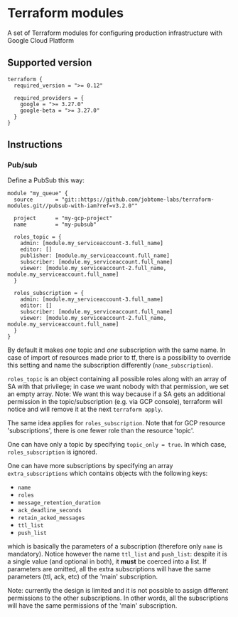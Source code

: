 # Terraform modules

A set of Terraform modules for configuring production infrastructure with Google Cloud Platform

## Supported version

```
terraform {
  required_version = ">= 0.12"

  required_providers = {
    google = ">= 3.27.0"
    google-beta = ">= 3.27.0"
  }
}
```

## Instructions



### Pub/sub

Define a PubSub this way:

```
module "my_queue" {
  source       = "git::https://github.com/jobtome-labs/terraform-modules.git//pubsub-with-iam?ref=v3.2.0""

  project      = "my-gcp-project"
  name         = "my-pubsub"

  roles_topic = {
    admin: [module.my_serviceaccount-3.full_name]
    editor: []
    publisher: [module.my_serviceaccount.full_name]
    subscriber: [module.my_serviceaccount.full_name]
    viewer: [module.my_serviceaccount-2.full_name, module.my_serviceaccount.full_name]
  }

  roles_subscription = {
    admin: [module.my_serviceaccount-3.full_name]
    editor: []
    subscriber: [module.my_serviceaccount.full_name]
    viewer: [module.my_serviceaccount-2.full_name, module.my_serviceaccount.full_name]
  }
}
```

By default it makes *one* topic and *one* subscription with the same name. In case of import of resources made prior to tf, there is a possibility to override this setting and name the subscription differently (`name_subscription`).

`roles_topic` is an object containing all possible roles along with an array of SA with that privilege; in case we want nobody with that permission, we set an empty array.
Note: We want this way because if a SA gets an additional permission in the topic/subscription (e.g. via GCP console), terraform will notice and will remove it at the next `terraform apply`.

The same idea applies for `roles_subscription`. Note that for GCP resource 'subscriptions', there is one fewer role than the resource 'topic'.

One can have only a topic by specifying `topic_only = true`. In which case, `roles_subscription` is ignored.

One can have more subscriptions by specifying an array `extra_subscriptions` which contains objects with the following keys:
 - `name`
 - `roles`
 - `message_retention_duration`
 - `ack_deadline_seconds`
 - `retain_acked_messages`
 - `ttl_list`
 - `push_list`

which is basically the parameters of a subscription (therefore only `name` is mandatory). Notice however the name `ttl_list` and `push_list`: despite it is a single value (and optional in both), it **must** be coerced into a list. If parameters are omitted, all the extra subscriptions will have the same parameters (ttl, ack, etc) of the 'main' subscription.

Note: currently the design is limited and it is not possible to assign different permissions to the other subscriptions. In other words, all the subscriptions will have the same permissions of the 'main' subscription.

